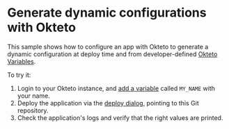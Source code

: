 # Generate dynamic configurations with Okteto

This sample shows how to configure an app with Okteto to generate a dynamic configuration at deploy time and from developer-defined [Okteto Variables](https://www.okteto.com/docs/manifest/okteto-variables/). 

To try it:
1. Login to your Okteto instance, and [add a variable](https://www.okteto.com/docs/manifest/okteto-variables/#manage-okteto-variables-from-the-okteto-dashboard) called `MY_NAME` with your name.
2. Deploy the application via the [deploy dialog](https://www.okteto.com/docs/1.17/deploy/deploy-from-git/#deploy), pointing to this Git repository.
3. Check the application's logs and verify that the right values are printed.
